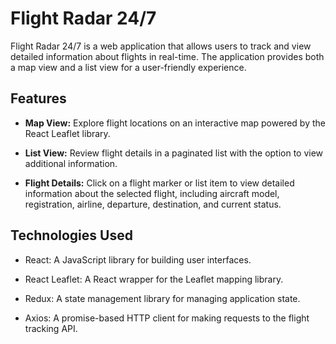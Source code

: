 # Flight Radar 24/7

Flight Radar 24/7 is a web application that allows users to track and view detailed information about flights in real-time. The application provides both a map view and a list view for a user-friendly experience.

## Features

- **Map View:** Explore flight locations on an interactive map powered by the React Leaflet library.

- **List View:** Review flight details in a paginated list with the option to view additional information.

- **Flight Details:** Click on a flight marker or list item to view detailed information about the selected flight, including aircraft model, registration, airline, departure, destination, and current status.

## Technologies Used

- React: A JavaScript library for building user interfaces.

- React Leaflet: A React wrapper for the Leaflet mapping library.

- Redux: A state management library for managing application state.

- Axios: A promise-based HTTP client for making requests to the flight tracking API.
